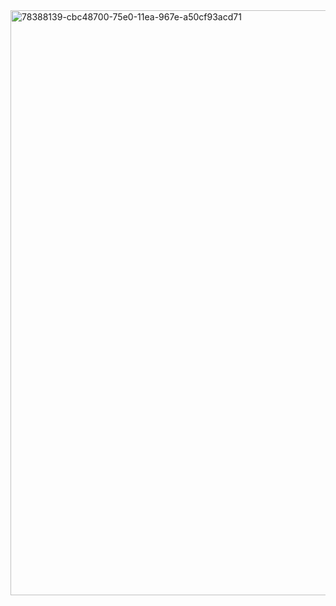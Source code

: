 
<img width="936" alt="78388139-cbc48700-75e0-11ea-967e-a50cf93acd71" src="https://user-images.githubusercontent.com/61697268/78942526-32064980-7aba-11ea-9a73-bb979fa8bc40.png">
